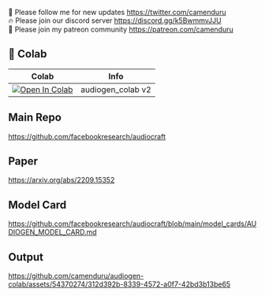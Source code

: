 🐣 Please follow me for new updates https://twitter.com/camenduru <br />
🔥 Please join our discord server https://discord.gg/k5BwmmvJJU <br />
🥳 Please join my patreon community https://patreon.com/camenduru <br />

## 🦒 Colab

| Colab | Info
| --- | --- |
[![Open In Colab](https://colab.research.google.com/assets/colab-badge.svg)](https://colab.research.google.com/github/camenduru/audiogen-colab/blob/main/audiogen_colab.ipynb) | audiogen_colab v2

## Main Repo
https://github.com/facebookresearch/audiocraft

## Paper
https://arxiv.org/abs/2209.15352

## Model Card
https://github.com/facebookresearch/audiocraft/blob/main/model_cards/AUDIOGEN_MODEL_CARD.md

## Output
https://github.com/camenduru/audiogen-colab/assets/54370274/312d392b-8339-4572-a0f7-42bd3b13be65
